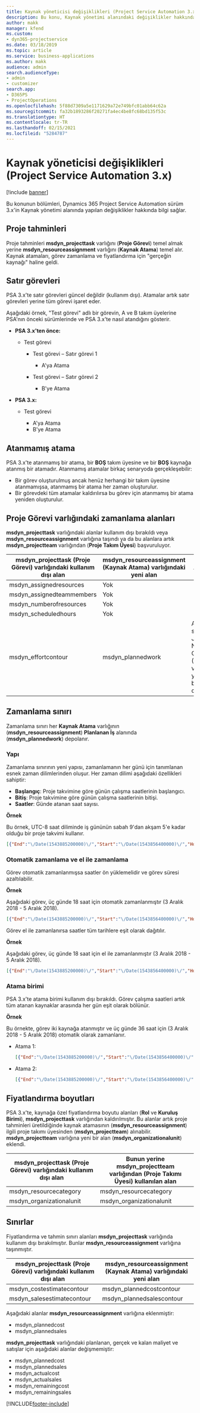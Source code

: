 ```yaml
---
title: Kaynak yöneticisi değişiklikleri (Project Service Automation 3.x)
description: Bu konu, Kaynak yönetimi alanındaki değişiklikler hakkında bilgi sağlar.
author: makk
manager: kfend
ms.custom:
- dyn365-projectservice
ms.date: 03/18/2019
ms.topic: article
ms.service: business-applications
ms.author: makk
audience: admin
search.audienceType:
- admin
- customizer
search.app:
- D365PS
- ProjectOperations
ms.openlocfilehash: 5f88d7309a5e1171629a72e749bfc01abb64c62a
ms.sourcegitcommit: fa32b1893286f20271fa4ec4be8fc68bd135f53c
ms.translationtype: HT
ms.contentlocale: tr-TR
ms.lasthandoff: 02/15/2021
ms.locfileid: "5284787"
---
```

# <a name="resource-management-changes-project-service-automation-3x"></a>Kaynak yöneticisi değişiklikleri (Project Service Automation 3.x)

[!include [banner](../../includes/psa-now-project-operations.md)]

Bu konunun bölümleri, Dynamics 365 Project Service Automation sürüm 3.x'in Kaynak yönetimi alanında yapılan değişiklikler hakkında bilgi sağlar.

## <a name="project-estimates"></a>Proje tahminleri

Proje tahminleri **msdyn\_projecttask** varlığını (**Proje Görevi**) temel almak yerine **msdyn\_resourceassignment** varlığını (**Kaynak Atama**) temel alır. Kaynak atamaları, görev zamanlama ve fiyatlandırma için "gerçeğin kaynağı" haline geldi.

## <a name="line-tasks"></a>Satır görevleri

PSA 3.x'te satır görevleri güncel değildir (kullanım dışı). Atamalar artık satır görevleri yerine tüm görevi işaret eder.

Aşağıdaki örnek, "Test görevi" adlı bir görevin, A ve B takım üyelerine PSA'nın önceki sürümlerinde ve PSA 3.x'te nasıl atandığını gösterir.

- **PSA 3.x'ten önce:**

    - Test görevi

        - Test görevi – Satır görevi 1

            - A'ya Atama

        - Test görevi – Satır görevi 2

            - B'ye Atama

- **PSA 3.x:**

    - Test görevi

        - A'ya Atama
        - B'ye Atama

## <a name="unassigned-assignment"></a>Atanmamış atama

PSA 3.x'te atanmamış bir atama, bir **BOŞ** takım üyesine ve bir **BOŞ** kaynağa atanmış bir atamadır. Atanmamış atamalar birkaç senaryoda gerçekleşebilir:

- Bir görev oluşturulmuş ancak henüz herhangi bir takım üyesine atanmamışsa, atanmamış bir atama her zaman oluşturulur. 
- Bir görevdeki tüm atamalar kaldırılırsa bu görev için atanmamış bir atama yeniden oluşturulur.

## <a name="scheduling-fields-on-the-project-task-entity"></a>Proje Görevi varlığındaki zamanlama alanları

**msdyn\_projecttask** varlığındaki alanlar kullanım dışı bırakıldı veya **msdyn\_resourceassignment** varlığına taşındı ya da bu alanlara artık **msdyn\_projectteam** varlığından (**Proje Takım Üyesi**) başvuruluyor.

| msdyn\_projecttask (Proje Görevi) varlığındaki kullanım dışı alan | msdyn\_resourceassignment (Kaynak Atama) varlığındaki yeni alan | Açıklama |
|---|---|---|
| msdyn\_assignedresources | Yok | |
| msdyn\_assignedteammembers | Yok | |
| msdyn\_numberofresources | Yok | |
| msdyn\_scheduledhours | Yok | |
| msdyn\_effortcontour | msdyn\_plannedwork | Alanda saklanan JavaScript Nesne Gösterimi (JSON) veri yapısının biçimi değiştirildi. |

## <a name="schedule-contour"></a>Zamanlama sınırı

Zamanlama sınırı her **Kaynak Atama** varlığının (**msdyn\_resourceassignment**) **Planlanan İş** alanında (**msdyn\_plannedwork**) depolanır.

### <a name="structure"></a>Yapı

Zamanlama sınırının yeni yapısı, zamanlamanın her günü için tanımlanan esnek zaman dilimlerinden oluşur. Her zaman dilimi aşağıdaki özellikleri sahiptir:

- **Başlangıç**: Proje takvimine göre günün çalışma saatlerinin başlangıcı.
- **Bitiş**: Proje takvimine göre günün çalışma saatlerinin bitişi.
- **Saatler**: Günde atanan saat sayısı.

**Örnek**

Bu örnek, UTC-8 saat diliminde iş gününün sabah 9'dan akşam 5'e kadar olduğu bir proje takvimi kullanır.

```json
[{"End":"\/Date(1543885200000)\/","Start":"\/Date(1543856400000)\/","Hours":8},{"End":"\/Date(1543971600000)\/","Start":"\/Date(1543942800000)\/","Hours":8},{"End":"\/Date(1544058000000)\/","Start":"\/Date(1544029200000)\/","Hours":2}]
```

### <a name="auto-scheduling-and-manual-scheduling"></a>Otomatik zamanlama ve el ile zamanlama

Görev otomatik zamanlanmışsa saatler ön yüklemelidir ve görev süresi azaltılabilir.

**Örnek**

Aşağıdaki görev, üç günde 18 saat için otomatik zamanlanmıştır (3 Aralık 2018 - 5 Aralık 2018).

```json
[{"End":"\/Date(1543885200000)\/","Start":"\/Date(1543856400000)\/","Hours":8},{"End":"\/Date(1543971600000)\/","Start":"\/Date(1543942800000)\/","Hours":8},{"End":"\/Date(1544058000000)\/","Start":"\/Date(1544029200000)\/","Hours":2}]
```

Görev el ile zamanlanırsa saatler tüm tarihlere eşit olarak dağıtılır.

**Örnek**

Aşağıdaki görev, üç günde 18 saat için el ile zamanlanmıştır (3 Aralık 2018 - 5 Aralık 2018).

```json
[{"End":"\/Date(1543885200000)\/","Start":"\/Date(1543856400000)\/","Hours":6},{"End":"\/Date(1543971600000)\/","Start":"\/Date(1543942800000)\/","Hours":6},{"End":"\/Date(1544058000000)\/","Start":"\/Date(1544029200000)\/","Hours":6}]
```

### <a name="assignment-unit"></a>Atama birimi

PSA 3.x'te atama birimi kullanım dışı bırakıldı. Görev çalışma saatleri artık tüm atanan kaynaklar arasında her gün eşit olarak bölünür.

**Örnek**

Bu örnekte, görev iki kaynağa atanmıştır ve üç günde 36 saat için (3 Aralık 2018 - 5 Aralık 2018) otomatik olarak zamanlanır.

- Atama 1:

    ```json
    [{"End":"\/Date(1543885200000)\/","Start":"\/Date(1543856400000)\/","Hours":8},{"End":"\/Date(1543971600000)\/","Start":"\/Date(1543942800000)\/","Hours":8},{"End":"\/Date(1544058000000)\/","Start":"\/Date(1544029200000)\/","Hours":2}]
    ```

- Atama 2:

    ```json
    [{"End":"\/Date(1543885200000)\/","Start":"\/Date(1543856400000)\/","Hours":8},{"End":"\/Date(1543971600000)\/","Start":"\/Date(1543942800000)\/","Hours":8},{"End":"\/Date(1544058000000)\/","Start":"\/Date(1544029200000)\/","Hours":2}]
    ```

## <a name="pricing-dimensions"></a>Fiyatlandırma boyutları

PSA 3.x'te, kaynağa özel fiyatlandırma boyutu alanları (**Rol** ve **Kuruluş Birimi**), **msdyn\_projecttask** varlığından kaldırılmıştır. Bu alanlar artık proje tahminleri üretildiğinde kaynak atamasının (**msdyn\_resourceassignment**) ilgili proje takımı üyesinden (**msdyn\_projectteam**) alınabilir. **msdyn\_projectteam** varlığına yeni bir alan (**msdyn\_organizationalunit**) eklendi.

| msdyn\_projecttask (Proje Görevi) varlığındaki kullanım dışı alan | Bunun yerine msdyn\_projectteam varlığından (Proje Takımı Üyesi) kullanılan alan |
|---|---|
| msdyn\_resourcecategory | msdyn\_resourcecategory |
| msdyn\_organizationalunit | msdyn\_organizationalunit |

## <a name="contours"></a>Sınırlar

Fiyatlandırma ve tahmin sınırı alanları **msdyn\_projecttask** varlığında kullanım dışı bırakılmıştır. Bunlar **msdyn\_resourceassignment** varlığına taşınmıştır.

| msdyn\_projecttask (Proje Görevi) varlığındaki kullanım dışı alan | msdyn\_resourceassignment (Kaynak Atama) varlığındaki yeni alan |
|---|---|
| msdyn\_costestimatecontour | msdyn\_plannedcostcontour |
| msdyn\_salesestimatecontour | msdyn\_plannedsalescontour |

Aşağıdaki alanlar **msdyn\_resourceassignment** varlığına eklenmiştir:

* msdyn\_plannedcost
* msdyn\_plannedsales

**msdyn\_projecttask** varlığındaki planlanan, gerçek ve kalan maliyet ve satışlar için aşağıdaki alanlar değişmemiştir:

* msdyn\_plannedcost
* msdyn\_plannedsales
* msdyn\_actualcost
* msdyn\_actualsales
* msdyn\_remainingcost
* msdyn\_remainingsales


[!INCLUDE[footer-include](../../includes/footer-banner.md)]